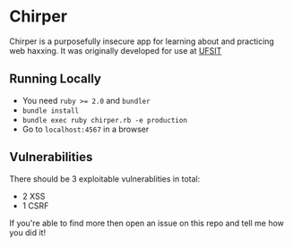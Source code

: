 # Chirper
Chirper is a purposefully insecure app for learning about and practicing web haxxing.
It was originally developed for use at [UFSIT](http://ufsit.org/)

## Running Locally
- You need `ruby >= 2.0` and `bundler`
- `bundle install`
- `bundle exec ruby chirper.rb -e production`
- Go to `localhost:4567` in a browser

## Vulnerabilities
There should be 3 exploitable vulnerablities in total:
- 2 XSS
- 1 CSRF

If you're able to find more then open an issue on this repo and tell me how you did it!
